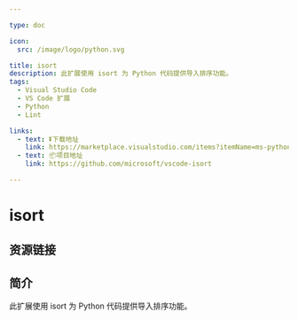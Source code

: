 ```yaml
---

type: doc

icon:
  src: /image/logo/python.svg

title: isort
description: 此扩展使用 isort 为 Python 代码提供导入排序功能。
tags:
  - Visual Studio Code
  - VS Code 扩展
  - Python
  - Lint

links:
  - text: ⏬下载地址
    link: https://marketplace.visualstudio.com/items?itemName=ms-python.isort
  - text: 📦项目地址
    link: https://github.com/microsoft/vscode-isort

---
```


<ShowLogo />

# isort

<ShowTags />

<ShowBreadcrumb />

## 资源链接

<ShowLinks />

## 简介

此扩展使用 isort 为 Python 代码提供导入排序功能。
